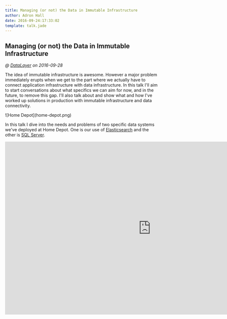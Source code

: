 ```yaml
---
title: Managing (or not) the Data in Immutable Infrastructure
author: Adron Hall
date: 2016-09-24:17:33:02
template: talk.jade
---
```

## Managing (or not) the Data in Immutable Infrastructure
*@ [DataLayer](https://datalayer.com) on 2016-09-28*

The idea of immutable infrastructure is awesome. However a major problem immediately erupts when we get to the part where we actually have to connect application infrastructure with data infrastructure. In this talk I'll aim to start conversations about what specifics we can aim for now, and in the future, to remove this gap. I'll also talk about and show what and how I've worked up solutions in production with immutable infrastructure and data connectivity.

<div class="image float-right">
    ![Home Depot](home-depot.png)
</div>

In this talk I dive into the needs and problems of two specific data systems we've deployed at Home Depot. One is our use of [Elasticsearch](https://www.elastic.co/products/elasticsearch) and the other is [SQL Server](https://www.microsoft.com/en-us/cloud-platform/sql-server). 

<iframe src="https://docs.google.com/presentation/d/1VhWQeNUrxZB5CVN1C1RALUigC-ayr5ZMitl10W5mHcY/embed?start=false&loop=false&delayms=3000" frameborder="0" width="960" height="569" allowfullscreen="true" mozallowfullscreen="true" webkitallowfullscreen="true"></iframe>